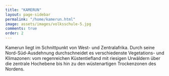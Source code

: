```yaml
---
title: "KAMERUN"
layout: page-sidebar
permalink: "/home/kamerun.html"
image: assets/images/volksschule-5.jpg
comments: true
order: 2
---
```


Kamerun liegt im Schnittpunkt von West- und Zentralafrika. Durch seine Nord-Süd-Ausdehnung durchschneidet es verschiedenste Vegetations- und Klimazonen: vom regenreichen Küstentiefland mit riesigen Urwäldern über die zentrale Hochebene bis hin zu den wüstenartigen Trockenzonen des Nordens.